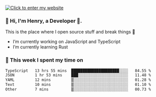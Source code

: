 [![Click to enter my website](https://github.com/zh30/zh30/assets/7930156/44b2b06d-750e-442d-a707-701903917b3b)](https://zhanghe.dev) 

### 👋 Hi, I'm Henry, a Developer 🚀.

This is the place where I open source stuff and break things :rofl:

- I’m currently working on JavaScript and TypeScript
- I’m currently learning Rust

### 💪 This week I spent my time on

<!--START_SECTION:waka-->

```txt
TypeScript   13 hrs 55 mins  █████████████████████░░░░   84.55 %
JSON         1 hr 53 mins    ███░░░░░░░░░░░░░░░░░░░░░░   11.48 %
YAML         12 mins         ▒░░░░░░░░░░░░░░░░░░░░░░░░   01.28 %
Text         10 mins         ▒░░░░░░░░░░░░░░░░░░░░░░░░   01.10 %
Other        7 mins          ▒░░░░░░░░░░░░░░░░░░░░░░░░   00.73 %
```

<!--END_SECTION:waka-->
